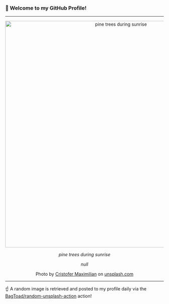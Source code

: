 ### 👋 Welcome to my GitHub Profile!

----

<div align="center">
  <img width="720" src="https://images.unsplash.com/photo-1564584171331-c92bbc51d37a?crop=entropy&cs=tinysrgb&fit=max&fm=jpg&ixid=M3w1NTI0OTR8MHwxfHJhbmRvbXx8fHx8fHx8fDE3Mzc3ODU0NTZ8&ixlib=rb-4.0.3&q=80&w=1080" alt="pine trees during sunrise">
  
  <em>pine trees during sunrise</em>
  
  <em>null</em>
  
  Photo by [Cristofer Maximilian](https://www.cristofer.co) on [unsplash.com](https://unsplash.com/)
</div>

----

☝️ A random image is retrieved and posted to my profile daily via the [BagToad/random-unsplash-action](https://github.com/BagToad/random-unsplash-action) action!
